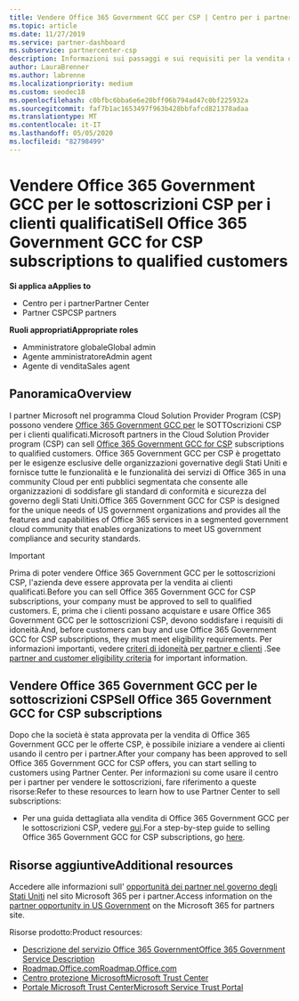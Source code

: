 ```yaml
---
title: Vendere Office 365 Government GCC per CSP | Centro per i partner
ms.topic: article
ms.date: 11/27/2019
ms.service: partner-dashboard
ms.subservice: partnercenter-csp
description: Informazioni sui passaggi e sui requisiti per la vendita di sottoscrizioni a Office 365 Government GCC per CSP per i clienti qualificati Stati Uniti governativi o i terzisti.
author: LauraBrenner
ms.author: labrenne
ms.localizationpriority: medium
ms.custom: seodec18
ms.openlocfilehash: c0bfbc6bba6e6e20bff06b794ad47c0bf225932a
ms.sourcegitcommit: faf7b1ac1653497f963b428bbfafcd821378adaa
ms.translationtype: MT
ms.contentlocale: it-IT
ms.lasthandoff: 05/05/2020
ms.locfileid: "82798499"
---
```

# <a name="sell-office-365-government-gcc-for-csp-subscriptions-to-qualified-customers"></a><span data-ttu-id="e11fd-103">Vendere Office 365 Government GCC per le sottoscrizioni CSP per i clienti qualificati</span><span class="sxs-lookup"><span data-stu-id="e11fd-103">Sell Office 365 Government GCC for CSP subscriptions to qualified customers</span></span>

<span data-ttu-id="e11fd-104">**Si applica a**</span><span class="sxs-lookup"><span data-stu-id="e11fd-104">**Applies to**</span></span>

-  <span data-ttu-id="e11fd-105">Centro per i partner</span><span class="sxs-lookup"><span data-stu-id="e11fd-105">Partner Center</span></span>
-  <span data-ttu-id="e11fd-106">Partner CSP</span><span class="sxs-lookup"><span data-stu-id="e11fd-106">CSP partners</span></span>

<span data-ttu-id="e11fd-107">**Ruoli appropriati**</span><span class="sxs-lookup"><span data-stu-id="e11fd-107">**Appropriate roles**</span></span>

- <span data-ttu-id="e11fd-108">Amministratore globale</span><span class="sxs-lookup"><span data-stu-id="e11fd-108">Global admin</span></span>
- <span data-ttu-id="e11fd-109">Agente amministratore</span><span class="sxs-lookup"><span data-stu-id="e11fd-109">Admin agent</span></span>
- <span data-ttu-id="e11fd-110">Agente di vendita</span><span class="sxs-lookup"><span data-stu-id="e11fd-110">Sales agent</span></span>

## <a name="overview"></a><span data-ttu-id="e11fd-111">Panoramica</span><span class="sxs-lookup"><span data-stu-id="e11fd-111">Overview</span></span>

<span data-ttu-id="e11fd-112">I partner Microsoft nel programma Cloud Solution Provider Program (CSP) possono vendere [Office 365 Government GCC per](https://www.microsoft.com/microsoft-365/partners/governmentforCSP) le SOTTOscrizioni CSP per i clienti qualificati.</span><span class="sxs-lookup"><span data-stu-id="e11fd-112">Microsoft partners in the Cloud Solution Provider program (CSP) can sell [Office 365 Government GCC for CSP](https://www.microsoft.com/microsoft-365/partners/governmentforCSP) subscriptions to qualified customers.</span></span> <span data-ttu-id="e11fd-113">Office 365 Government GCC per CSP è progettato per le esigenze esclusive delle organizzazioni governative degli Stati Uniti e fornisce tutte le funzionalità e le funzionalità dei servizi di Office 365 in una community Cloud per enti pubblici segmentata che consente alle organizzazioni di soddisfare gli standard di conformità e sicurezza del governo degli Stati Uniti.</span><span class="sxs-lookup"><span data-stu-id="e11fd-113">Office 365 Government GCC for CSP is designed for the unique needs of US government organizations and provides all the features and capabilities of Office 365 services in a segmented government cloud community that enables organizations to meet US government compliance and security standards.</span></span> 

>[!IMPORTANT] 
><span data-ttu-id="e11fd-114">Prima di poter vendere Office 365 Government GCC per le sottoscrizioni CSP, l'azienda deve essere approvata per la vendita ai clienti qualificati.</span><span class="sxs-lookup"><span data-stu-id="e11fd-114">Before you can sell Office 365 Government GCC for CSP subscriptions, your company must be approved to sell to qualified customers.</span></span> <span data-ttu-id="e11fd-115">E, prima che i clienti possano acquistare e usare Office 365 Government GCC per le sottoscrizioni CSP, devono soddisfare i requisiti di idoneità.</span><span class="sxs-lookup"><span data-stu-id="e11fd-115">And, before customers can buy and use Office 365 Government GCC for CSP subscriptions, they must meet eligibility requirements.</span></span> <span data-ttu-id="e11fd-116">Per informazioni importanti, vedere [criteri di idoneità per partner e clienti](csp-gcc-validate.md) .</span><span class="sxs-lookup"><span data-stu-id="e11fd-116">See [partner and customer eligibility criteria](csp-gcc-validate.md) for important information.</span></span>


## <a name="sell-office-365-government-gcc-for-csp-subscriptions"></a><span data-ttu-id="e11fd-117">Vendere Office 365 Government GCC per le sottoscrizioni CSP</span><span class="sxs-lookup"><span data-stu-id="e11fd-117">Sell Office 365 Government GCC for CSP subscriptions</span></span>

<span data-ttu-id="e11fd-118">Dopo che la società è stata approvata per la vendita di Office 365 Government GCC per le offerte CSP, è possibile iniziare a vendere ai clienti usando il centro per i partner.</span><span class="sxs-lookup"><span data-stu-id="e11fd-118">After your company has been approved to sell Office 365 Government GCC for CSP offers, you can start selling to customers using Partner Center.</span></span> <span data-ttu-id="e11fd-119">Per informazioni su come usare il centro per i partner per vendere le sottoscrizioni, fare riferimento a queste risorse:</span><span class="sxs-lookup"><span data-stu-id="e11fd-119">Refer to these resources to learn how to use Partner Center to sell subscriptions:</span></span> 

-   <span data-ttu-id="e11fd-120">Per una guida dettagliata alla vendita di Office 365 Government GCC per le sottoscrizioni CSP, vedere [qui](https://go.microsoft.com/fwlink/?linkid=2007323).</span><span class="sxs-lookup"><span data-stu-id="e11fd-120">For a step-by-step guide to selling Office 365 Government GCC for CSP subscriptions, go [here](https://go.microsoft.com/fwlink/?linkid=2007323).</span></span>  


## <a name="additional-resources"></a><span data-ttu-id="e11fd-121">Risorse aggiuntive</span><span class="sxs-lookup"><span data-stu-id="e11fd-121">Additional resources</span></span>

<span data-ttu-id="e11fd-122">Accedere alle informazioni sull' [opportunità dei partner nel governo degli Stati Uniti](https://www.microsoft.com/microsoft-365/partners/governmentforCSP) nel sito Microsoft 365 per i partner.</span><span class="sxs-lookup"><span data-stu-id="e11fd-122">Access information on the [partner opportunity in US Government](https://www.microsoft.com/microsoft-365/partners/governmentforCSP) on the Microsoft 365 for partners site.</span></span>

<span data-ttu-id="e11fd-123">Risorse prodotto:</span><span class="sxs-lookup"><span data-stu-id="e11fd-123">Product resources:</span></span>

- [<span data-ttu-id="e11fd-124">Descrizione del servizio Office 365 Government</span><span class="sxs-lookup"><span data-stu-id="e11fd-124">Office 365 Government Service Description</span></span>](https://technet.microsoft.com/library/mt774581.aspx)
- [<span data-ttu-id="e11fd-125">Roadmap.Office.com</span><span class="sxs-lookup"><span data-stu-id="e11fd-125">Roadmap.Office.com</span></span>](https://products.office.com/business/office-365-roadmap)
- [<span data-ttu-id="e11fd-126">Centro protezione Microsoft</span><span class="sxs-lookup"><span data-stu-id="e11fd-126">Microsoft Trust Center</span></span>](https://www.microsoft.com/TrustCenter/)
- [<span data-ttu-id="e11fd-127">Portale Microsoft Trust Center</span><span class="sxs-lookup"><span data-stu-id="e11fd-127">Microsoft Service Trust Portal</span></span>](https://aka.ms/STP)

